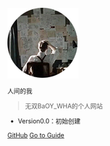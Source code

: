 ![logo](pic/logo/0.png)

人间的我

> 无双BaOY_WHA的个人网站

- Version0.0：初始创建

[GitHub](https://github.com/wushuangabao)
[Go to Guide](/doc/guide)